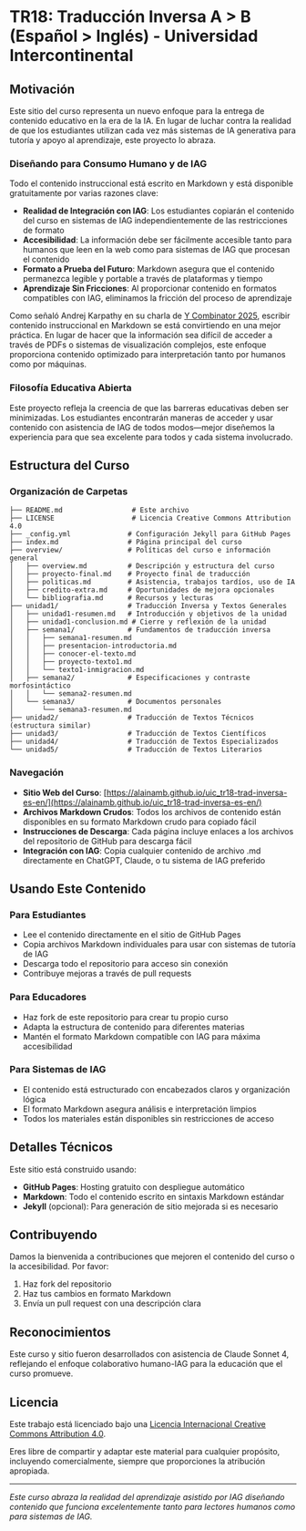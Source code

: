 # TR18: Traducción Inversa A > B (Español > Inglés) - Universidad Intercontinental

## Motivación

Este sitio del curso representa un nuevo enfoque para la entrega de contenido educativo en la era de la IA. En lugar de luchar contra la realidad de que los estudiantes utilizan cada vez más sistemas de IA generativa para tutoría y apoyo al aprendizaje, este proyecto lo abraza.

### Diseñando para Consumo Humano y de IAG

Todo el contenido instruccional está escrito en Markdown y está disponible gratuitamente por varias razones clave:

- **Realidad de Integración con IAG**: Los estudiantes copiarán el contenido del curso en sistemas de IAG independientemente de las restricciones de formato
- **Accesibilidad**: La información debe ser fácilmente accesible tanto para humanos que leen en la web como para sistemas de IAG que procesan el contenido
- **Formato a Prueba del Futuro**: Markdown asegura que el contenido permanezca legible y portable a través de plataformas y tiempo
- **Aprendizaje Sin Fricciones**: Al proporcionar contenido en formatos compatibles con IAG, eliminamos la fricción del proceso de aprendizaje

Como señaló Andrej Karpathy en su charla de [Y Combinator 2025](https://youtu.be/LCEmiRjPEtQ?si=mF66ukvERR6BPUc7), escribir contenido instruccional en Markdown se está convirtiendo en una mejor práctica. En lugar de hacer que la información sea difícil de acceder a través de PDFs o sistemas de visualización complejos, este enfoque proporciona contenido optimizado para interpretación tanto por humanos como por máquinas.

### Filosofía Educativa Abierta

Este proyecto refleja la creencia de que las barreras educativas deben ser minimizadas. Los estudiantes encontrarán maneras de acceder y usar contenido con asistencia de IAG de todos modos—mejor diseñemos la experiencia para que sea excelente para todos y cada sistema involucrado.

## Estructura del Curso

### Organización de Carpetas

```
├── README.md                 # Este archivo
├── LICENSE                   # Licencia Creative Commons Attribution 4.0
├── _config.yml              # Configuración Jekyll para GitHub Pages
├── index.md                 # Página principal del curso
├── overview/                # Políticas del curso e información general
│   ├── overview.md          # Descripción y estructura del curso
│   ├── proyecto-final.md    # Proyecto final de traducción
│   ├── politicas.md         # Asistencia, trabajos tardíos, uso de IA
│   ├── credito-extra.md     # Oportunidades de mejora opcionales
│   └── bibliografia.md      # Recursos y lecturas
├── unidad1/                 # Traducción Inversa y Textos Generales
│   ├── unidad1-resumen.md   # Introducción y objetivos de la unidad
│   ├── unidad1-conclusion.md # Cierre y reflexión de la unidad
│   ├── semana1/             # Fundamentos de traducción inversa
│   │   ├── semana1-resumen.md
│   │   ├── presentacion-introductoria.md
│   │   ├── conocer-el-texto.md
│   │   ├── proyecto-texto1.md
│   │   └── texto1-inmigracion.md
│   ├── semana2/             # Especificaciones y contraste morfosintáctico
│   │   └── semana2-resumen.md
│   └── semana3/             # Documentos personales
│       └── semana3-resumen.md
├── unidad2/                 # Traducción de Textos Técnicos (estructura similar)
├── unidad3/                 # Traducción de Textos Científicos
├── unidad4/                 # Traducción de Textos Especializados
└── unidad5/                 # Traducción de Textos Literarios
```

### Navegación

- **Sitio Web del Curso**: [https://alainamb.github.io/uic_tr18-trad-inversa-es-en/](https://alainamb.github.io/uic_tr18-trad-inversa-es-en/)
- **Archivos Markdown Crudos**: Todos los archivos de contenido están disponibles en su formato Markdown crudo para copiado fácil
- **Instrucciones de Descarga**: Cada página incluye enlaces a los archivos del repositorio de GitHub para descarga fácil
- **Integración con IAG**: Copia cualquier contenido de archivo .md directamente en ChatGPT, Claude, o tu sistema de IAG preferido

## Usando Este Contenido

### Para Estudiantes
- Lee el contenido directamente en el sitio de GitHub Pages
- Copia archivos Markdown individuales para usar con sistemas de tutoría de IAG
- Descarga todo el repositorio para acceso sin conexión
- Contribuye mejoras a través de pull requests

### Para Educadores
- Haz fork de este repositorio para crear tu propio curso
- Adapta la estructura de contenido para diferentes materias
- Mantén el formato Markdown compatible con IAG para máxima accesibilidad

### Para Sistemas de IAG
- El contenido está estructurado con encabezados claros y organización lógica
- El formato Markdown asegura análisis e interpretación limpios
- Todos los materiales están disponibles sin restricciones de acceso

## Detalles Técnicos

Este sitio está construido usando:
- **GitHub Pages**: Hosting gratuito con despliegue automático
- **Markdown**: Todo el contenido escrito en sintaxis Markdown estándar
- **Jekyll** (opcional): Para generación de sitio mejorada si es necesario

## Contribuyendo

Damos la bienvenida a contribuciones que mejoren el contenido del curso o la accesibilidad. Por favor:
1. Haz fork del repositorio
2. Haz tus cambios en formato Markdown
3. Envía un pull request con una descripción clara

## Reconocimientos

Este curso y sitio fueron desarrollados con asistencia de Claude Sonnet 4, reflejando el enfoque colaborativo humano-IAG para la educación que el curso promueve.

## Licencia

Este trabajo está licenciado bajo una [Licencia Internacional Creative Commons Attribution 4.0](https://creativecommons.org/licenses/by/4.0/).

Eres libre de compartir y adaptar este material para cualquier propósito, incluyendo comercialmente, siempre que proporciones la atribución apropiada.

---

*Este curso abraza la realidad del aprendizaje asistido por IAG diseñando contenido que funciona excelentemente tanto para lectores humanos como para sistemas de IAG.*

